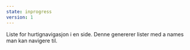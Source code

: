 ```yaml
---
state: inprogress
version: 1
---
```

Liste for hurtignavigasjon i en side. Denne genererer lister med a names man kan navigere til.
